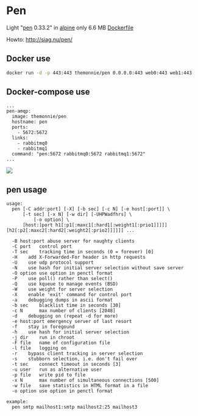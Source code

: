# Pen
Light  "[pen]( http://siag.nu/pen/) 0.33.2" in [alpine](/r/_/alpine/) only 6.6 MB [Dockerfile](https://github.com/themonnie/docker-pen/blob/master/Dockerfile)

Howto: http://siag.nu/pen/ 



## Docker use
```bash
docker run -d -p 443:443 themonnie/pen 0.0.0.0:443 web0:443 web1:443
```

## Docker-compose use

```docker-compose
...
pen-amqp:
  image: themonnie/pen
  hostname: pen
  ports: 
    - 5672:5672
  links:
    - rabbitmq0
    - rabbitmq1
  command: "pen:5672 rabbitmq0:5672 rabbitmq1:5672"
...
```

[![](https://images.microbadger.com/badges/image/themonnie/pen.svg)](https://microbadger.com/images/themonnie/pen "Get your own image badge on microbadger.com")


## pen usage
```
usage:
  pen [-C addr:port] [-X] [-b sec] [-c N] [-e host[:port]] \
	  [-t sec] [-x N] [-w dir] [-UHPWadfhrs] \
          [-o option] \
	  [host:]port h1[:p1[:maxc1[:hard1[:weight1[:prio1]]]]] [h2[:p2[:maxc2[:hard2[:weight2[:prio2]]]]]] ...

  -B host:port abuse server for naughty clients
  -C port   control port
  -T sec    tracking time in seconds (0 = forever) [0]
  -H	add X-Forwarded-For header in http requests
  -U	use udp protocol support
  -N	use hash for initial server selection without save server
  -O option	use option in penctl format
  -P	use poll() rather than select()
  -Q    use kqueue to manage events (BSD)
  -W    use weight for server selection
  -X	enable 'exit' command for control port
  -a	debugging dumps in ascii format
  -b sec    blacklist time in seconds [30]
  -c N      max number of clients [2048]
  -d	debugging on (repeat -d for more)
  -e host:port emergency server of last resort
  -f	stay in foregound
  -h	use hash for initial server selection
  -j dir    run in chroot
  -F file   name of configuration file
  -l file   logging on
  -r	bypass client tracking in server selection
  -s	stubborn selection, i.e. don't fail over
  -t sec    connect timeout in seconds [3]
  -u user   run as alternative user
  -p file   write pid to file
  -x N      max number of simultaneous connections [500]
  -w file   save statistics in HTML format in a file
  -o option use option in penctl format

example:
  pen smtp mailhost1:smtp mailhost2:25 mailhost3
```
